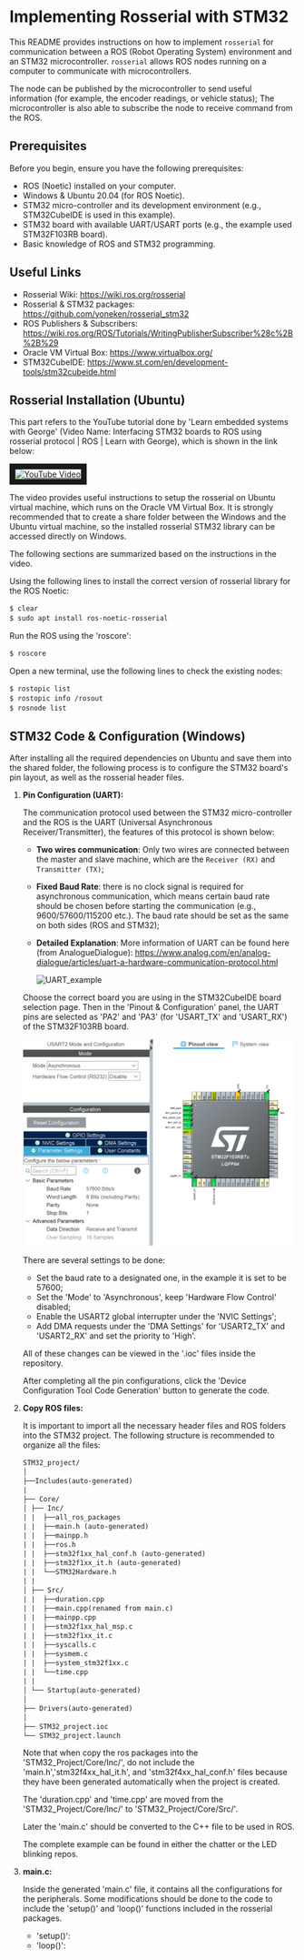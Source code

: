 # Implementing Rosserial with STM32

This README provides instructions on how to implement `rosserial` for communication between a ROS (Robot Operating System) environment and an STM32 microcontroller. `rosserial` allows ROS nodes running on a computer to communicate with microcontrollers. 

The node can be published by the microcontroller to send useful information (for example, the encoder readings, or vehicle status); The microcontroller is also able to subscribe the node to receive command from the ROS.

## Prerequisites

Before you begin, ensure you have the following prerequisites:

- ROS (Noetic) installed on your computer.
- Windows & Ubuntu 20.04 (for ROS Noetic).
- STM32 micro-controller and its development environment (e.g., STM32CubeIDE is used in this example).
- STM32 board with available UART/USART ports (e.g., the example used STM32F103RB board).
- Basic knowledge of ROS and STM32 programming.

## Useful Links

- Rosserial Wiki: https://wiki.ros.org/rosserial
- Rosserial & STM32 packages: https://github.com/yoneken/rosserial_stm32
- ROS Publishers & Subscribers: https://wiki.ros.org/ROS/Tutorials/WritingPublisherSubscriber%28c%2B%2B%29
- Oracle VM Virtual Box: https://www.virtualbox.org/
- STM32CubeIDE: https://www.st.com/en/development-tools/stm32cubeide.html

## Rosserial Installation (Ubuntu)

This part refers to the YouTube tutorial done by 'Learn embedded systems with George' (Video Name: Interfacing STM32 boards to ROS using rosserial protocol | ROS | Learn with George), which is shown in the link below:

<a href="https://youtu.be/cq0HmKrIOt8?si=_NJrYihaPaCEl_g4" target="_blank">
    <img src="http://img.youtube.com/vi/cq0HmKrIOt8/0.jpg" 
    alt="YouTube Video" width="480" height="360" border="10" />
</a>

The video provides useful instructions to setup the rosserial on Ubuntu virtual machine, which runs on the Oracle VM Virtual Box. It is strongly recommended that to create a share folder between the Windows and the Ubuntu virtual machine, so the installed rosserial STM32 library can be accessed directly on Windows.

The following sections are summarized based on the instructions in the video.



Using the following lines to install the correct version of rosserial library for the ROS Noetic:
   
```bash
$ clear
$ sudo apt install ros-noetic-rosserial
```
    
Run the ROS using the 'roscore':

```bash
$ roscore
```

Open a new terminal, use the following lines to check the existing nodes:

```bash
$ rostopic list
$ rostopic info /rosout
$ rosnode list
```

## STM32 Code & Configuration (Windows)
After installing all the required dependencies on Ubuntu and save them into the shared folder, the following process is to configure the STM32 board's pin layout, as well as the rosserial header files.

1. **Pin Configuration (UART):**

    The communication protocol used between the STM32 micro-controller and the ROS is the UART (Universal Asynchronous Receiver/Transmitter), the features of this protocol is shown below:
    
    - __Two wires communication__: Only two wires are connected between the master and slave machine, which are the `Receiver (RX)` and `Transmitter (TX)`;

    - __Fixed Baud Rate__: there is no clock signal is required for asynchronous communication, which means certain baud rate should be chosen before starting the communication (e.g., 9600/57600/115200 etc.). The baud rate should be set as the same on both sides (ROS and STM32);

    - __Detailed Explanation__: More information of UART can be found here (from AnalogueDialogue): https://www.analog.com/en/analog-dialogue/articles/uart-a-hardware-communication-protocol.html

        ![UART_example](https://www.analog.com/-/media/images/analog-dialogue/en/volume-54/number-4/articles/uart-a-hardware-communication-protocol/335962-fig-02.svg?w=900&imgver=1)

    Choose the correct board you are using in the STM32CubeIDE board selection page. Then in the 'Pinout & Configuration' panel, the UART pins are selected as 'PA2' and 'PA3' (for 'USART_TX' and 'USART_RX') of the STM32F103RB board.

    ![pinout_1](images/stm_pinout_1.png)

    There are several settings to be done:
        
    - Set the baud rate to a designated one, in the example it is set to be 57600;
    - Set the 'Mode' to 'Asynchronous', keep 'Hardware Flow Control' disabled;
    - Enable the USART2 global interrupter under the 'NVIC Settings';
    - Add DMA requests under the 'DMA Settings' for 'USART2_TX' and 'USART2_RX' and set the priority to 'High'.

    All of these changes can be viewed in the '.ioc' files inside the repository.

    After completing all the pin configurations, click the 'Device Configuration Tool Code Generation' button to generate the code.

2. **Copy ROS files:**

    It is important to import all the necessary header files and ROS folders into the STM32 project. The following structure is recommended to organize all the files:

    ```
    STM32_project/
    │
    ├──Includes(auto-generated)
    |
    ├── Core/
    │ ├── Inc/
    | |  ├──all_ros_packages
    | |  ├──main.h (auto-generated)
    | |  ├──mainpp.h
    | |  ├──ros.h
    | |  ├──stm32f1xx_hal_conf.h (auto-generated)
    | |  ├──stm32f1xx_it.h (auto-generated)
    | |  └──STM32Hardware.h
    | |
    │ ├── Src/
    | |  ├──duration.cpp
    | |  ├──main.cpp(renamed from main.c)
    | |  ├──mainpp.cpp
    | |  ├──stm32f1xx_hal_msp.c
    | |  ├──stm32f1xx_it.c
    | |  ├──syscalls.c
    | |  ├──sysmem.c
    | |  ├──system_stm32f1xx.c    
    | |  └──time.cpp
    | |
    │ └── Startup(auto-generated)
    │
    ├── Drivers(auto-generated)
    │
    ├── STM32_project.ioc
    └── STM32_project.launch

    ``` 
    Note that when copy the ros packages into the 'STM32_Project/Core/Inc/', do not include the 'main.h','stm32f4xx_hal_it.h', and 'stm32f4xx_hal_conf.h' files because they have been generated automatically when the project is created.
    
    The 'duration.cpp' and 'time.cpp' are moved from the 'STM32_Project/Core/Inc/' to 'STM32_Project/Core/Src/'.

    Later the 'main.c' should be converted to the C++ file to be used in ROS.

    The complete example can be found in either the chatter or the LED blinking repos.


3. **main.c:**
    
    Inside the generated 'main.c' file, it contains all the configurations for the peripherals. Some modifications should be done to the code to include the 'setup()' and 'loop()' functions included in the rosserial packages.

    - 'setup()': 
    - 'loop()': 

